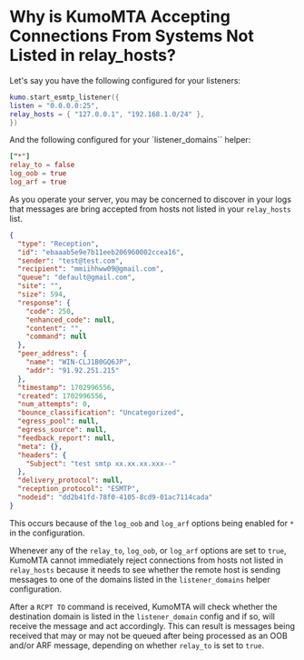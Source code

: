 # Why is KumoMTA Accepting Connections From Systems Not Listed in relay_hosts?

Let's say you have the following configured for your listeners:

```lua
kumo.start_esmtp_listener({
listen = "0.0.0.0:25",
relay_hosts = { "127.0.0.1", "192.168.1.0/24" },
})
```

And the following configured for your `listener_domains`` helper:

```toml
["*"]
relay_to = false
log_oob = true
log_arf = true
```

As you operate your server, you may be concerned to discover in your logs that messages are bring accepted from hosts not listed in your `relay_hosts` list.

```json
{
  "type": "Reception",
  "id": "ebaaab5e9e7b11eeb206960002ccea16",
  "sender": "test@test.com",
  "recipient": "mmiihhww09@gmail.com",
  "queue": "default@gmail.com",
  "site": "",
  "size": 594,
  "response": {
    "code": 250,
    "enhanced_code": null,
    "content": "",
    "command": null
  },
  "peer_address": {
    "name": "WIN-CLJ1B0GQ6JP",
    "addr": "91.92.251.215"
  },
  "timestamp": 1702996556,
  "created": 1702996556,
  "num_attempts": 0,
  "bounce_classification": "Uncategorized",
  "egress_pool": null,
  "egress_source": null,
  "feedback_report": null,
  "meta": {},
  "headers": {
    "Subject": "test smtp xx.xx.xx.xxx--"
  },
  "delivery_protocol": null,
  "reception_protocol": "ESMTP",
  "nodeid": "dd2b41fd-78f0-4105-8cd9-01ac7114cada"
}
```

This occurs because of the `log_oob` and `log_arf` options being enabled for `*` in the configuration.

Whenever any of the `relay_to`, `log_oob`, or `log_arf` options are set to `true`, KumoMTA cannot immediately reject connections from hosts not listed in `relay_hosts` because it needs to see whether the remote host is sending messages to one of the domains listed in the `listener_domains` helper configuration.

After a `RCPT TO` command is received, KumoMTA will check whether the destination domain is listed in the `listener_domain` config and if so, will receive the message and act accordingly. This can result is messages being received that may or may not be queued after being processed as an OOB and/or ARF message, depending on whether `relay_to` is set to `true`.
